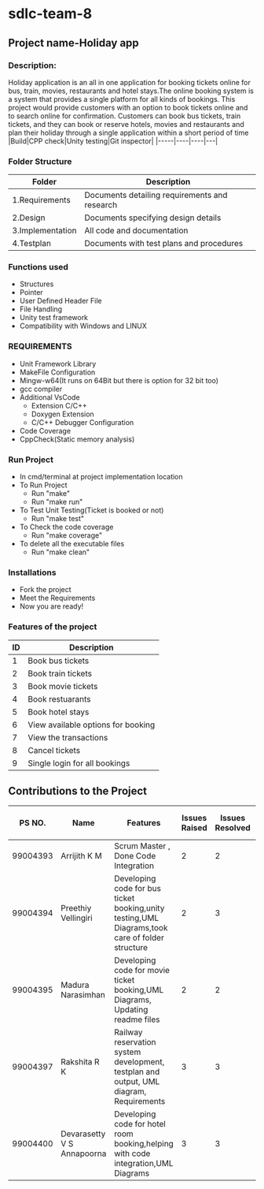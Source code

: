 # sdlc-team-8
## Project name-Holiday app
### Description:
Holiday application is an all in one application for booking tickets online for bus, train, movies, restaurants and hotel stays.The online booking system is a system that provides a single platform for all kinds of bookings. This project would provide customers with an option to book tickets online and to search online for confirmation. Customers can book bus tickets, train tickets, and they can book or reserve hotels, movies and restaurants and plan their holiday through a single application within a short period of time
|Build|CPP check|Unity testing|Git inspector|
|-----|----|----|---|



### Folder Structure
|      Folder      | Description                        |
|----------------|-------------------------------|
| 1.Requirements |Documents detailing requirements and research| 
| 2.Design |Documents specifying design details |
|3.Implementation|All code and documentation |
| 4.Testplan |Documents with test plans and procedures | 

### Functions used
 * Structures
 * Pointer
 * User Defined Header File
 * File Handling
 * Unity test framework
 * Compatibility with Windows and LINUX
 
### REQUIREMENTS
 * Unit Framework Library
 * MakeFile Configuration
 * Mingw-w64(It runs on 64Bit but there is option for 32 bit too)
 * gcc compiler
 * Additional VsCode
   *  Extension C/C++
   *  Doxygen Extension
   *  C/C++ Debugger Configuration
 * Code Coverage
 * CppCheck(Static memory analysis)
 
 ### Run Project
 * In cmd/terminal at project implementation location
 * To Run Project
   * Run "make"
   * Run "make run"
 * To Test Unit Testing(Ticket is booked or not)
   * Run "make test"
 * To Check the code coverage
   * Run "make coverage"
 * To delete all the executable files
   * Run "make clean"

### Installations
 * Fork the project
 * Meet the Requirements
 * Now you are ready!

### Features of the project
|      ID      | Description                        |
|----------------|-------------------------------|
| 1 |Book bus tickets| 
| 2 |Book train tickets |
| 3 |Book movie tickets |
| 4 |Book restuarants | 
| 5 |Book hotel stays |
| 6 |View available options for booking|
| 7 |View the transactions|
| 8 |Cancel tickets|
| 9 |Single login for all bookings |

## Contributions to the Project
| PS NO. | Name           | Features   | Issues Raised   | Issues Resolved   | No.of Test Cases   | Test Cases Pass  |
|---------|-------|---------|--------------|------------------|---------|------------|
|99004393|Arrijith K M| Scrum Master , Done Code Integration |2 |2 | 20 | 20 |
|99004394|Preethiy Vellingiri|Developing code for bus ticket booking,unity testing,UML Diagrams,took care of folder structure |2 |3 |10 |10 |
|99004395|Madura Narasimhan| Developing code for movie ticket booking,UML Diagrams, Updating readme files | 2 | 2 | 10 | 10 |
|99004397|Rakshita R K|Railway reservation system development, testplan and output, UML diagram, Requirements | 3|3 |10 | 10|
|99004400|Devarasetty V S Annapoorna|Developing code for hotel room booking,helping with code integration,UML Diagrams | 3 | 3 | 15 | 15 |



